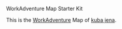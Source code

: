 WorkAdventure Map Starter Kit

This is the  [WorkAdventure](https://workadventu.re) Map of [kuba jena](https://kuba-jena.de).
